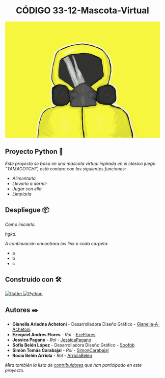 <h1 align="center">CÓDIGO 33-12-Mascota-Virtual</h1>

![LOGO 33-12](https://github.com/CodeStrong2023/Codigo33-12Tercersemestre/blob/f01878a37996e24b57310493d00e708b8251ff62/Codigo33-12.png)

## Proyecto Python 🚀

_Esté proyecto se basa en una mascota virtual inpirada en el clasico juego "TAMAGOTCHI", está contara con las siguientes funciones:_

* *Alimentarla*
* *Llevarla a dormir*
* *Jugar con ella*
* *Limpiarla*

## Despliegue 📦

_Como iniciarlo._

_hgkd._

_A continuación encontrara los link a cada carpeta:_
* a
* b
* c

## Construido con 🛠️

<p align="left"><a href="https://flutter.dev" target="_blank" rel="noreferrer"> <img src="https://www.vectorlogo.zone/logos/flutterio/flutterio-icon.svg" alt="flutter" width="40" height="40"/> </a> <a href="https://www.python.org/" target="_blank" rel="noreferrer"> <img src="https://www.vectorlogo.zone/logos/python/python-icon.svg" alt="Python" width="40" height="40"/> </a> </p>

## Autores ✒️

* **Gianella Ariadna Achetoni** - Desarrolladora Diseño Gráfico - [Gianella-A-Achetoni](https://github.com/Gianella-A-Achetoni)
* **Ezequiel Andres Flores** - *Rol* - [EzeFlores](https://github.com/EzeFlores1988)
* **Jessica Pagano** - *Rol* - [JessicaPagano](https://github.com/JessicaPagano)
* **Sofía Belén López** - Desarrolladora Diseño Gráfico - [Soofbb](https://github.com/Soofbb)
* **Simón Tomás Carabajal** - *Rol* - [SimonCarabajal](https://github.com/SimonCarabajal)
* **Rocio Belén Arriola** - *Rol* - [ArriolaBelen](https://github.com/ArriolaBelen)

_Mira también la lista de [contribuidores](https://github.com/CodeStrong2023/Codigo-33-12-Mascota-Virtual/graphs/contributors) que han participado en este proyecto._
